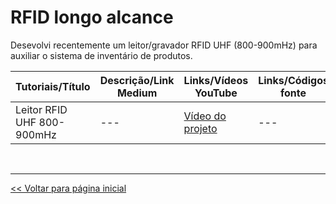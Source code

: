 # RFID longo alcance
Desevolvi recentemente um leitor/gravador RFID UHF (800-900mHz) para auxiliar o sistema de inventário de produtos.

  
| Tutoriais/Título | Descrição/Link Medium | Links/Vídeos YouTube | Links/Códigos fonte |
| --- | --- | --- | --- |
| Leitor RFID UHF 800-900mHz        | --- | [Vídeo do projeto](https://youtu.be/Jc2K4sEd0nE) | --- |





<br>
<hr>

[<< Voltar para página inicial](https://github.com/dev-daniel-amorim)
